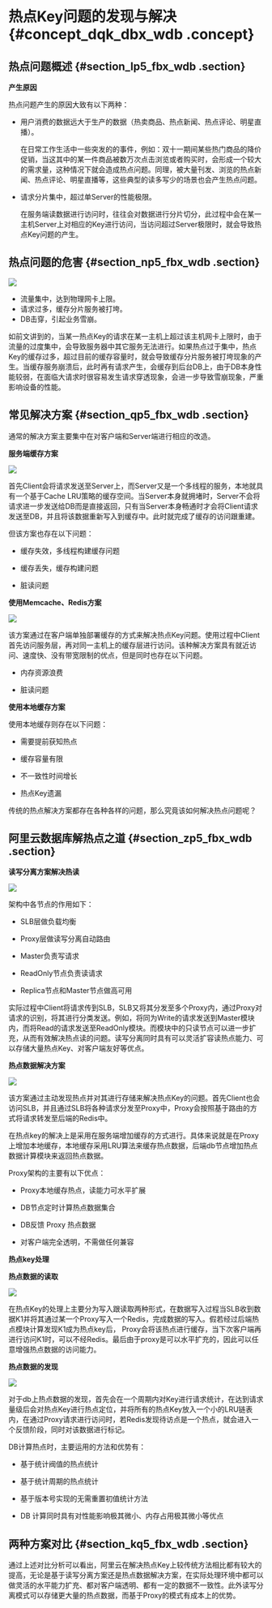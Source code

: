 # 热点Key问题的发现与解决 {#concept_dqk_dbx_wdb .concept}

## 热点问题概述 {#section_lp5_fbx_wdb .section}

**产生原因**

热点问题产生的原因大致有以下两种：

-   用户消费的数据远大于生产的数据（热卖商品、热点新闻、热点评论、明星直播）。

    在日常工作生活中一些突发的的事件，例如：双十一期间某些热门商品的降价促销，当这其中的某一件商品被数万次点击浏览或者购买时，会形成一个较大的需求量，这种情况下就会造成热点问题。同理，被大量刊发、浏览的热点新闻、热点评论、明星直播等，这些典型的读多写少的场景也会产生热点问题。

-   请求分片集中，超过单Server的性能极限。

    在服务端读数据进行访问时，往往会对数据进行分片切分，此过程中会在某一主机Server上对相应的Key进行访问，当访问超过Server极限时，就会导致热点Key问题的产生。


## 热点问题的危害 {#section_np5_fbx_wdb .section}

![](http://static-aliyun-doc.oss-cn-hangzhou.aliyuncs.com/assets/img/3166/15512510473155_zh-CN.png)

-   流量集中，达到物理网卡上限。
-   请求过多，缓存分片服务被打垮。
-   DB击穿，引起业务雪崩。

如前文讲到的，当某一热点Key的请求在某一主机上超过该主机网卡上限时，由于流量的过度集中，会导致服务器中其它服务无法进行。如果热点过于集中，热点Key的缓存过多，超过目前的缓存容量时，就会导致缓存分片服务被打垮现象的产生。当缓存服务崩溃后，此时再有请求产生，会缓存到后台DB上，由于DB本身性能较弱，在面临大请求时很容易发生请求穿透现象，会进一步导致雪崩现象，严重影响设备的性能。

## 常见解决方案 {#section_qp5_fbx_wdb .section}

通常的解决方案主要集中在对客户端和Server端进行相应的改造。

**服务端缓存方案**

![](http://static-aliyun-doc.oss-cn-hangzhou.aliyuncs.com/assets/img/3166/15512510473156_zh-CN.png)

首先Client会将请求发送至Server上，而Server又是一个多线程的服务，本地就具有一个基于Cache LRU策略的缓存空间。当Server本身就拥堵时，Server不会将请求进一步发送给DB而是直接返回，只有当Server本身畅通时才会将Client请求发送至DB，并且将该数据重新写入到缓存中。此时就完成了缓存的访问跟重建。

但该方案也存在以下问题：

-   缓存失效，多线程构建缓存问题

-   缓存丢失，缓存构建问题

-   脏读问题


**使用Memcache、Redis方案**

![](http://static-aliyun-doc.oss-cn-hangzhou.aliyuncs.com/assets/img/3166/15512510473157_zh-CN.png)

该方案通过在客户端单独部署缓存的方式来解决热点Key问题。使用过程中Client首先访问服务层，再对同一主机上的缓存层进行访问。该种解决方案具有就近访问、速度快、没有带宽限制的优点，但是同时也存在以下问题。

-   内存资源浪费

-   脏读问题


**使用本地缓存方案**

使用本地缓存则存在以下问题：

-   需要提前获知热点

-   缓存容量有限

-   不一致性时间增长

-   热点Key遗漏


传统的热点解决方案都存在各种各样的问题，那么究竟该如何解决热点问题呢？

## 阿里云数据库解热点之道 {#section_zp5_fbx_wdb .section}

**读写分离方案解决热读**

![](http://static-aliyun-doc.oss-cn-hangzhou.aliyuncs.com/assets/img/3166/15512510473158_zh-CN.png)

架构中各节点的作用如下：

-   SLB层做负载均衡

-   Proxy层做读写分离自动路由

-   Master负责写请求

-   ReadOnly节点负责读请求

-   Replica节点和Master节点做高可用


实际过程中Client将请求传到SLB，SLB又将其分发至多个Proxy内，通过Proxy对请求的识别，将其进行分类发送。例如，将同为Write的请求发送到Master模块内，而将Read的请求发送至ReadOnly模块。而模块中的只读节点可以进一步扩充，从而有效解决热点读的问题。读写分离同时具有可以灵活扩容读热点能力、可以存储大量热点Key、对客户端友好等优点。

**热点数据解决方案**

![](http://static-aliyun-doc.oss-cn-hangzhou.aliyuncs.com/assets/img/3166/15512510483159_zh-CN.png)

该方案通过主动发现热点并对其进行存储来解决热点Key的问题。首先Client也会访问SLB，并且通过SLB将各种请求分发至Proxy中，Proxy会按照基于路由的方式将请求转发至后端的Redis中。

在热点key的解决上是采用在服务端增加缓存的方式进行。具体来说就是在Proxy上增加本地缓存，本地缓存采用LRU算法来缓存热点数据，后端db节点增加热点数据计算模块来返回热点数据。

Proxy架构的主要有以下优点：

-   Proxy本地缓存热点，读能力可水平扩展

-   DB节点定时计算热点数据集合

-   DB反馈 Proxy 热点数据

-   对客户端完全透明，不需做任何兼容


**热点key处理**

**热点数据的读取**

![](http://static-aliyun-doc.oss-cn-hangzhou.aliyuncs.com/assets/img/3166/15512510483160_zh-CN.png)

在热点Key的处理上主要分为写入跟读取两种形式，在数据写入过程当SLB收到数据K1并将其通过某一个Proxy写入一个Redis，完成数据的写入。假若经过后端热点模块计算发现K1成为热点key后， Proxy会将该热点进行缓存，当下次客户端再进行访问K1时，可以不经Redis。最后由于proxy是可以水平扩充的，因此可以任意增强热点数据的访问能力。

**热点数据的发现**

![](http://static-aliyun-doc.oss-cn-hangzhou.aliyuncs.com/assets/img/3166/15512510483161_zh-CN.png)

对于db上热点数据的发现，首先会在一个周期内对Key进行请求统计，在达到请求量级后会对热点Key进行热点定位，并将所有的热点Key放入一个小的LRU链表内，在通过Proxy请求进行访问时，若Redis发现待访点是一个热点，就会进入一个反馈阶段，同时对该数据进行标记。

DB计算热点时，主要运用的方法和优势有：

-   基于统计阀值的热点统计

-   基于统计周期的热点统计

-   基于版本号实现的无需重置初值统计方法

-   DB 计算同时具有对性能影响极其微小、内存占用极其微小等优点


## 两种方案对比 {#section_kq5_fbx_wdb .section}

通过上述对比分析可以看出，阿里云在解决热点Key上较传统方法相比都有较大的提高，无论是基于读写分离方案还是热点数据解决方案，在实际处理环境中都可以做灵活的水平能力扩充、都对客户端透明、都有一定的数据不一致性。此外读写分离模式可以存储更大量的热点数据，而基于Proxy的模式有成本上的优势。

